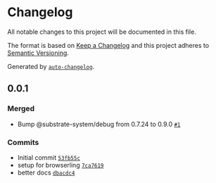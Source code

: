 # Changelog

All notable changes to this project will be documented in this file.

The format is based on [Keep a Changelog](https://keepachangelog.com/en/1.0.0/)
and this project adheres to [Semantic Versioning](https://semver.org/spec/v2.0.0.html).

Generated by [`auto-changelog`](https://github.com/CookPete/auto-changelog).

## 0.0.1

### Merged

- Bump @substrate-system/debug from 0.7.24 to 0.9.0 [`#1`](https://github.com/substrate-system/esm/pull/1)

### Commits

- Initial commit [`53fb55c`](https://github.com/substrate-system/esm/commit/53fb55cc05746e5ec5aab8bd9f0bcd045891e65b)
- setup for browserling [`7ca7619`](https://github.com/substrate-system/esm/commit/7ca76198b492da8e9a6463c2d1e171a94ecd95ab)
- better docs [`dbacdc4`](https://github.com/substrate-system/esm/commit/dbacdc4e3205d20c4b2efe56b18fcf9c9dae62a6)
